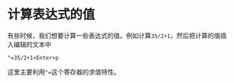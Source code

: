 计算表达式的值
=======================
有些时候，我们想要计算一些表达式的值。例如计算`35/2+1`，然后把计算的值插入编辑的文本中

```
"=35/2+1<Enter>p
```

这里主要利用`"=`这个寄存器的求值特性。

